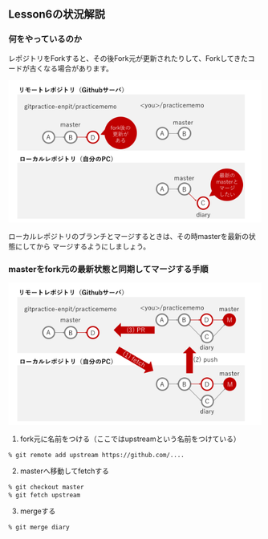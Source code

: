 ## Lesson6の状況解説

### 何をやっているのか
レポジトリをForkすると、その後Fork元が更新されたりして、Forkしてきたコードが古くなる場合があります。

![](img/fetch_merge2.png)

ローカルレポジトリのブランチとマージするときは、その時masterを最新の状態にしてから
マージするようにしましょう。

### masterをfork元の最新状態と同期してマージする手順
![](img/fetch_merge3.png)

1. fork元に名前をつける（ここではupstreamという名前をつけている）

  ```
% git remote add upstream https://github.com/....  
  ```
  
2. masterへ移動してfetchする
 
  ```
  % git checkout master
  % git fetch upstream
  ```
  
3. mergeする
 
  ```
  % git merge diary

  ```
